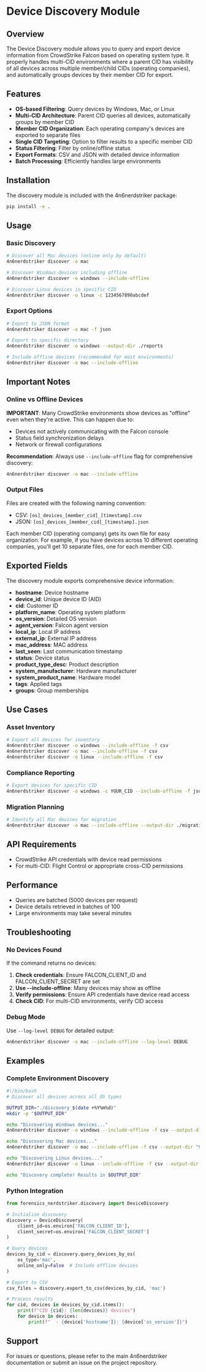 # Device Discovery Module

## Overview

The Device Discovery module allows you to query and export device information from CrowdStrike Falcon based on operating system type. It properly handles multi-CID environments where a parent CID has visibility of all devices across multiple member/child CIDs (operating companies), and automatically groups devices by their member CID for export.

## Features

- **OS-based Filtering**: Query devices by Windows, Mac, or Linux
- **Multi-CID Architecture**: Parent CID queries all devices, automatically groups by member CID
- **Member CID Organization**: Each operating company's devices are exported to separate files
- **Single CID Targeting**: Option to filter results to a specific member CID
- **Status Filtering**: Filter by online/offline status
- **Export Formats**: CSV and JSON with detailed device information
- **Batch Processing**: Efficiently handles large environments

## Installation

The discovery module is included with the 4n6nerdstriker package:

```bash
pip install -e .
```

## Usage

### Basic Discovery

```bash
# Discover all Mac devices (online only by default)
4n6nerdstriker discover -o mac

# Discover Windows devices including offline
4n6nerdstriker discover -o windows --include-offline

# Discover Linux devices in specific CID
4n6nerdstriker discover -o linux -c 1234567890abcdef
```

### Export Options

```bash
# Export to JSON format
4n6nerdstriker discover -o mac -f json

# Export to specific directory
4n6nerdstriker discover -o windows --output-dir ./reports

# Include offline devices (recommended for most environments)
4n6nerdstriker discover -o mac --include-offline
```

## Important Notes

### Online vs Offline Devices

**IMPORTANT**: Many CrowdStrike environments show devices as "offline" even when they're active. This can happen due to:
- Devices not actively communicating with the Falcon console
- Status field synchronization delays
- Network or firewall configurations

**Recommendation**: Always use `--include-offline` flag for comprehensive discovery:

```bash
4n6nerdstriker discover -o mac --include-offline
```

### Output Files

Files are created with the following naming convention:
- CSV: `[os]_devices_[member_cid]_[timestamp].csv`
- JSON: `[os]_devices_[member_cid]_[timestamp].json`

Each member CID (operating company) gets its own file for easy organization. For example, if you have devices across 10 different operating companies, you'll get 10 separate files, one for each member CID.

## Exported Fields

The discovery module exports comprehensive device information:

- **hostname**: Device hostname
- **device_id**: Unique device ID (AID)
- **cid**: Customer ID
- **platform_name**: Operating system platform
- **os_version**: Detailed OS version
- **agent_version**: Falcon agent version
- **local_ip**: Local IP address
- **external_ip**: External IP address
- **mac_address**: MAC address
- **last_seen**: Last communication timestamp
- **status**: Device status
- **product_type_desc**: Product description
- **system_manufacturer**: Hardware manufacturer
- **system_product_name**: Hardware model
- **tags**: Applied tags
- **groups**: Group memberships

## Use Cases

### Asset Inventory
```bash
# Export all devices for inventory
4n6nerdstriker discover -o windows --include-offline -f csv
4n6nerdstriker discover -o mac --include-offline -f csv
4n6nerdstriker discover -o linux --include-offline -f csv
```

### Compliance Reporting
```bash
# Export devices for specific CID
4n6nerdstriker discover -o windows -c YOUR_CID --include-offline -f json
```

### Migration Planning
```bash
# Identify all Mac devices for migration
4n6nerdstriker discover -o mac --include-offline --output-dir ./migration
```

## API Requirements

- CrowdStrike API credentials with device read permissions
- For multi-CID: Flight Control or appropriate cross-CID permissions

## Performance

- Queries are batched (5000 devices per request)
- Device details retrieved in batches of 100
- Large environments may take several minutes

## Troubleshooting

### No Devices Found

If the command returns no devices:

1. **Check credentials**: Ensure FALCON_CLIENT_ID and FALCON_CLIENT_SECRET are set
2. **Use --include-offline**: Many devices may show as offline
3. **Verify permissions**: Ensure API credentials have device read access
4. **Check CID**: For multi-CID environments, verify CID access

### Debug Mode

Use `--log-level DEBUG` for detailed output:

```bash
4n6nerdstriker discover -o mac --include-offline --log-level DEBUG
```

## Examples

### Complete Environment Discovery

```bash
#!/bin/bash
# Discover all devices across all OS types

OUTPUT_DIR="./discovery_$(date +%Y%m%d)"
mkdir -p "$OUTPUT_DIR"

echo "Discovering Windows devices..."
4n6nerdstriker discover -o windows --include-offline -f csv --output-dir "$OUTPUT_DIR"

echo "Discovering Mac devices..."
4n6nerdstriker discover -o mac --include-offline -f csv --output-dir "$OUTPUT_DIR"

echo "Discovering Linux devices..."
4n6nerdstriker discover -o linux --include-offline -f csv --output-dir "$OUTPUT_DIR"

echo "Discovery complete! Results in $OUTPUT_DIR"
```

### Python Integration

```python
from forensics_nerdstriker.discovery import DeviceDiscovery

# Initialize discovery
discovery = DeviceDiscovery(
    client_id=os.environ['FALCON_CLIENT_ID'],
    client_secret=os.environ['FALCON_CLIENT_SECRET']
)

# Query devices
devices_by_cid = discovery.query_devices_by_os(
    os_type='mac',
    online_only=False  # Include offline devices
)

# Export to CSV
csv_files = discovery.export_to_csv(devices_by_cid, 'mac')

# Process results
for cid, devices in devices_by_cid.items():
    print(f"CID {cid}: {len(devices)} devices")
    for device in devices:
        print(f"  - {device['hostname']}: {device['os_version']}")
```

## Support

For issues or questions, please refer to the main 4n6nerdstriker documentation or submit an issue on the project repository.
